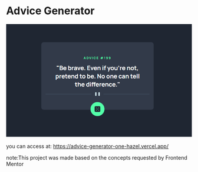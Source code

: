 # Advice Generator
<img src="src/assets/Advicee.png">

you can access at: https://advice-generator-one-hazel.vercel.app/

note:This project was made based on the concepts requested by Frontend Mentor

